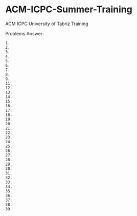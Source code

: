 # ACM-ICPC-Summer-Training
ACM ICPC University of Tabriz Training

Problems Answer:
    
    1.
    2.
    3.
    4.
    5.
    6.
    7.
    8.
    9.
    11.
    12.
    13.
    14.
    15.
    16.
    17.
    18.
    19.
    20.
    21.
    22.
    23.
    24.
    25.
    26.
    27.
    28.
    29.
    30.
    31.
    32.
    33.
    34.
    35.
    36.
    37.
    38.
    39.